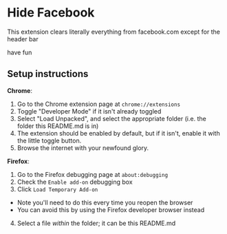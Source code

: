 # Hide Facebook
This extension clears literally everything from facebook.com except for the header bar

have fun

## Setup instructions

**Chrome**:

1. Go to the Chrome extension page at `chrome://extensions`
2. Toggle "Developer Mode" if it isn't already toggled
3. Select "Load Unpacked", and select the appropriate folder (i.e. the folder this README.md is in)
4. The extension should be enabled by default, but if it isn't, enable it with the little toggle button.
5. Browse the internet with your newfound glory.

**Firefox**:
1. Go to the Firefox debugging page at `about:debugging`
2. Check the `Enable add-on` debugging box
3. Click `Load Temporary Add-on`
  * Note you'll need to do this every time you reopen the browser
  * You can avoid this by using the Firefox developer browser instead
4. Select a file *within* the folder; it can be this README.md

